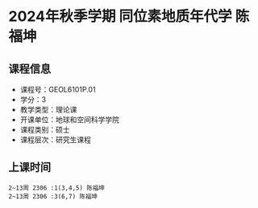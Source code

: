 # 2024年秋季学期 同位素地质年代学 陈福坤






## 课程信息

- 课程号：GEOL6101P.01
- 学分：3
- 教学类型：理论课
- 开课单位：地球和空间科学学院
- 课程类别：硕士
- 课程层次：研究生课程

## 上课时间

```
2~13周 2306 :1(3,4,5) 陈福坤
2~13周 2306 :3(6,7) 陈福坤
```

